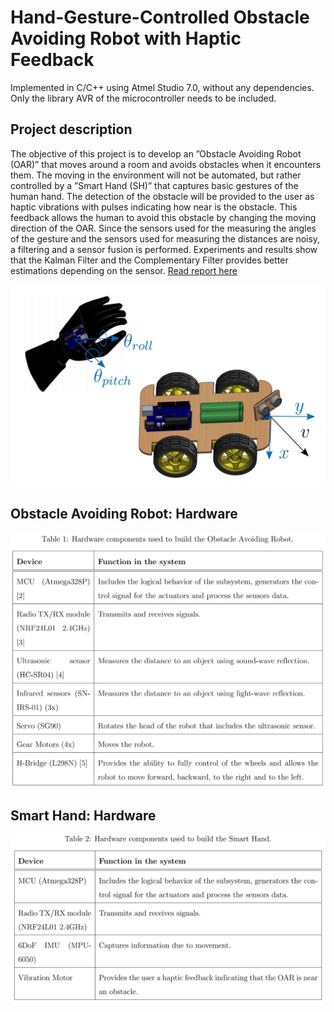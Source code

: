 #  Hand-Gesture-Controlled Obstacle Avoiding Robot with Haptic Feedback
Implemented in C/C++ using Atmel Studio 7.0, without any dependencies. Only the library AVR of the microcontroller needs to be included.
## Project description
The objective of this project is to develop an ”Obstacle Avoiding Robot (OAR)” that moves around a room and avoids obstacles when it encounters them. The moving in the environment will not be automated, but rather controlled by a ”Smart Hand (SH)” that captures basic gestures of the human hand. The detection of the obstacle will be provided to the user as haptic vibrations with pulses indicating how near is the obstacle. This feedback allows the human to avoid this obstacle by changing the moving direction of the OAR. Since the sensors used for the measuring the angles of the gesture and the sensors used for measuring the distances are noisy, a filtering and a sensor fusion is performed. Experiments and results show that the Kalman Filter and the Complementary Filter provides
better estimations depending on the sensor. [Read report here](https://github.com/ussaema/Hand_Gesture_Controlled_Obstacle_Avoiding_Robot/blob/master/Documentation/Report.pdf)

![alt text](https://github.com/ussaema/Hand_Gesture_Controlled_Obstacle_Avoiding_Robot/blob/master/Documentation/overview.jpg?raw=true)

## Obstacle Avoiding Robot: Hardware

![alt text](https://github.com/ussaema/Hand_Gesture_Controlled_Obstacle_Avoiding_Robot/blob/master/Documentation/Hardware_OAR.jpg?raw=true)

## Smart Hand: Hardware

![alt text](https://github.com/ussaema/Hand_Gesture_Controlled_Obstacle_Avoiding_Robot/blob/master/Documentation/Hardware_SH.jpg?raw=true)
